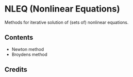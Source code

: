# NLEQ (Nonlinear Equations)
Methods for iterative solution of (sets of) nonlinear equations.

## Contents
* Newton method  
* Broydens method  



## Credits